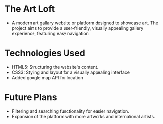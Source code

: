 # The Art Loft
- A modern art gallary website or platform designed to showcase art. The project aims to provide a user-friendly, visually appealing gallery experience, featuring easy navigation

# Technologies Used
- HTML5: Structuring the website's content.
- CSS3: Styling and layout for a visually appealing interface.
- Added google map API for location

# Future Plans
- Filtering and searching functionality for easier navigation.
- Expansion of the platform with more artworks and international artists.
